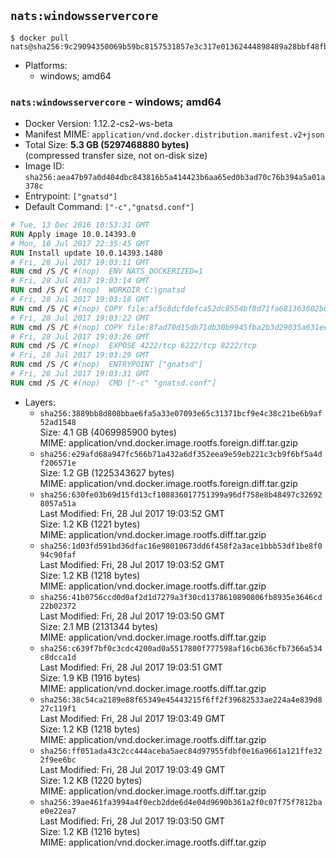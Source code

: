 ## `nats:windowsservercore`

```console
$ docker pull nats@sha256:9c29094350069b59bc8157531857e3c317e01362444898489a28bbf48fb85b40
```

-	Platforms:
	-	windows; amd64

### `nats:windowsservercore` - windows; amd64

-	Docker Version: 1.12.2-cs2-ws-beta
-	Manifest MIME: `application/vnd.docker.distribution.manifest.v2+json`
-	Total Size: **5.3 GB (5297468880 bytes)**  
	(compressed transfer size, not on-disk size)
-	Image ID: `sha256:aea47b97a0d404dbc843816b5a414423b6aa65ed0b3ad70c76b394a5a01a378c`
-	Entrypoint: `["gnatsd"]`
-	Default Command: `["-c","gnatsd.conf"]`

```dockerfile
# Tue, 13 Dec 2016 10:53:31 GMT
RUN Apply image 10.0.14393.0
# Mon, 10 Jul 2017 22:35:45 GMT
RUN Install update 10.0.14393.1480
# Fri, 28 Jul 2017 19:03:11 GMT
RUN cmd /S /C #(nop)  ENV NATS_DOCKERIZED=1
# Fri, 28 Jul 2017 19:03:14 GMT
RUN cmd /S /C #(nop)  WORKDIR C:\gnatsd
# Fri, 28 Jul 2017 19:03:18 GMT
RUN cmd /S /C #(nop) COPY file:af5c8dcfdefca52dc8554bf8d71fa681363602b0e9ce7082275f43a8a56aab5a in gnatsd.exe 
# Fri, 28 Jul 2017 19:03:22 GMT
RUN cmd /S /C #(nop) COPY file:8fad70d15db71db30b9945fba2b3d29035a631ee4fe410e797aef6981c2a1879 in gnatsd.conf 
# Fri, 28 Jul 2017 19:03:26 GMT
RUN cmd /S /C #(nop)  EXPOSE 4222/tcp 6222/tcp 8222/tcp
# Fri, 28 Jul 2017 19:03:29 GMT
RUN cmd /S /C #(nop)  ENTRYPOINT ["gnatsd"]
# Fri, 28 Jul 2017 19:03:31 GMT
RUN cmd /S /C #(nop)  CMD ["-c" "gnatsd.conf"]
```

-	Layers:
	-	`sha256:3889bb8d808bbae6fa5a33e07093e65c31371bcf9e4c38c21be6b9af52ad1548`  
		Size: 4.1 GB (4069985900 bytes)  
		MIME: application/vnd.docker.image.rootfs.foreign.diff.tar.gzip
	-	`sha256:e29afd68a947fc566b71a432a6df352eea9e59eb221c3cb9f6bf5a4df206571e`  
		Size: 1.2 GB (1225343627 bytes)  
		MIME: application/vnd.docker.image.rootfs.foreign.diff.tar.gzip
	-	`sha256:630fe03b69d15fd13cf108836017751399a96df758e8b48497c326928057a51a`  
		Last Modified: Fri, 28 Jul 2017 19:03:52 GMT  
		Size: 1.2 KB (1221 bytes)  
		MIME: application/vnd.docker.image.rootfs.diff.tar.gzip
	-	`sha256:1d03fd591bd36dfac16e98010673dd6f458f2a3ace1bbb53df1be8f094c90faf`  
		Last Modified: Fri, 28 Jul 2017 19:03:52 GMT  
		Size: 1.2 KB (1218 bytes)  
		MIME: application/vnd.docker.image.rootfs.diff.tar.gzip
	-	`sha256:41b0756ccd0d0af2d1d7279a3f30cd1378610890806fb8935e3646cd22b02372`  
		Last Modified: Fri, 28 Jul 2017 19:03:50 GMT  
		Size: 2.1 MB (2131344 bytes)  
		MIME: application/vnd.docker.image.rootfs.diff.tar.gzip
	-	`sha256:c639f7bf0c3cdc4200ad0a5517800f777598af16cb636cfb7366a534c8dcca1d`  
		Last Modified: Fri, 28 Jul 2017 19:03:51 GMT  
		Size: 1.9 KB (1916 bytes)  
		MIME: application/vnd.docker.image.rootfs.diff.tar.gzip
	-	`sha256:38c54ca2189e88f65349e45443215f6ff2f39682533ae224a4e839d827c119f1`  
		Last Modified: Fri, 28 Jul 2017 19:03:49 GMT  
		Size: 1.2 KB (1218 bytes)  
		MIME: application/vnd.docker.image.rootfs.diff.tar.gzip
	-	`sha256:ff051ada43c2cc444aceba5aec84d97955fdbf0e16a9661a121ffe322f9ee6bc`  
		Last Modified: Fri, 28 Jul 2017 19:03:49 GMT  
		Size: 1.2 KB (1220 bytes)  
		MIME: application/vnd.docker.image.rootfs.diff.tar.gzip
	-	`sha256:39ae461fa3994a4f0ecb2dde6d4e04d9690b361a2f0c07f75f7812bae0e22ea7`  
		Last Modified: Fri, 28 Jul 2017 19:03:50 GMT  
		Size: 1.2 KB (1216 bytes)  
		MIME: application/vnd.docker.image.rootfs.diff.tar.gzip
